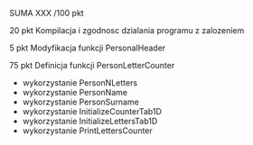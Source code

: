 SUMA  XXX /100 pkt

20 pkt
Kompilacja i zgodnosc dzialania programu z zalozeniem

5 pkt 
Modyfikacja funkcji PersonalHeader

75 pkt
Definicja funkcji PersonLetterCounter
- wykorzystanie PersonNLetters
- wykorzystanie PersonName
- wykorzystanie PersonSurname
- wykorzystanie InitializeCounterTab1D
- wykorzystanie InitializeLettersTab1D
- wykorzystanie PrintLettersCounter